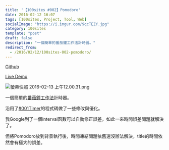 ```yaml
---
title: '【100sites #002】Pomodoro'
date: 2016-02-12 16:07
tags: [100sites, Project, Tool, Web]
socialImage: "https://i.imgur.com/9qcTEZY.jpg"
category: 100sites
template: "post"
draft: false
description: "一個簡單的番茄鐘工作法計時器。"
redirect_from:
  - /2016/02/12/100sites-002-pomodoro/
---
```


<p><a href="https://github.com/Kamigami55/100sites/tree/master/002_Pomodoro">Github</a></p>

<p><a href="http://kamigami55.github.io/100sites/002_Pomodoro/pomodoro.html" target="_blank">Live Demo</a></p>

![螢幕快照 2016-02-13 上午12.00.31.png](https://i.imgur.com/9qcTEZY.jpg)

<p>一個簡單的<a href="https://zh.wikipedia.org/zh-tw/番茄工作法" target="_blank">番茄鐘工作法</a>計時器。

沿用了<a href="http://easonchang.com/2016/02/12/100sites-001-timer/" target="_blank">#001Timer</a>的程式碼做了一些修改與優化。</p>

<p>我Google到了一個interval函數可以自動修正誤差，如此一來時間誤差問題就解決了。</p>

<p>但將Pomodoro放到背景執行後，時間凍結問題依舊還沒辦法解決，title的時間依然會有極大的誤差。</p>
